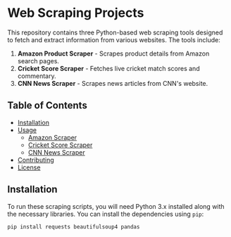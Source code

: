 # Web Scraping Projects

This repository contains three Python-based web scraping tools designed to fetch and extract information from various websites. The tools include:

1. **Amazon Product Scraper** - Scrapes product details from Amazon search pages.
2. **Cricket Score Scraper** - Fetches live cricket match scores and commentary.
3. **CNN News Scraper** - Scrapes news articles from CNN's website.

## Table of Contents
- [Installation](#installation)
- [Usage](#usage)
  - [Amazon Scraper](#amazon-scraper)
  - [Cricket Score Scraper](#cricket-score-scraper)
  - [CNN News Scraper](#cnn-news-scraper)
- [Contributing](#contributing)
- [License](#license)

## Installation

To run these scraping scripts, you will need Python 3.x installed along with the necessary libraries. You can install the dependencies using `pip`:

```bash
pip install requests beautifulsoup4 pandas
